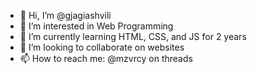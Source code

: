 - 👋 Hi, I’m @gjagiashvili
- 👀 I’m interested in Web Programming
- 🌱 I’m currently learning HTML, CSS, and JS for 2 years
- 💞️ I’m looking to collaborate on websites
- 📫 How to reach me: @mzvrcy on threads

<!---
gjagiashvili/gjagiashvili is a ✨ special ✨ repository because its `README.md` (this file) appears on your GitHub profile.
You can click the Preview link to take a look at your changes.
--->
